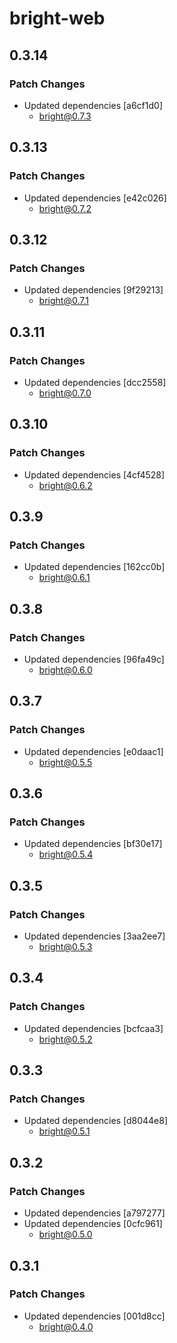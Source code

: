 # bright-web

## 0.3.14

### Patch Changes

- Updated dependencies [a6cf1d0]
  - bright@0.7.3

## 0.3.13

### Patch Changes

- Updated dependencies [e42c026]
  - bright@0.7.2

## 0.3.12

### Patch Changes

- Updated dependencies [9f29213]
  - bright@0.7.1

## 0.3.11

### Patch Changes

- Updated dependencies [dcc2558]
  - bright@0.7.0

## 0.3.10

### Patch Changes

- Updated dependencies [4cf4528]
  - bright@0.6.2

## 0.3.9

### Patch Changes

- Updated dependencies [162cc0b]
  - bright@0.6.1

## 0.3.8

### Patch Changes

- Updated dependencies [96fa49c]
  - bright@0.6.0

## 0.3.7

### Patch Changes

- Updated dependencies [e0daac1]
  - bright@0.5.5

## 0.3.6

### Patch Changes

- Updated dependencies [bf30e17]
  - bright@0.5.4

## 0.3.5

### Patch Changes

- Updated dependencies [3aa2ee7]
  - bright@0.5.3

## 0.3.4

### Patch Changes

- Updated dependencies [bcfcaa3]
  - bright@0.5.2

## 0.3.3

### Patch Changes

- Updated dependencies [d8044e8]
  - bright@0.5.1

## 0.3.2

### Patch Changes

- Updated dependencies [a797277]
- Updated dependencies [0cfc961]
  - bright@0.5.0

## 0.3.1

### Patch Changes

- Updated dependencies [001d8cc]
  - bright@0.4.0
